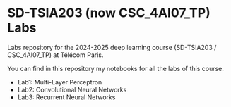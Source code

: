 # SD-TSIA203 (now CSC_4AI07_TP) Labs

Labs repository for the 2024-2025 deep learning course (SD-TSIA203 / CSC_4AI07_TP) at Télécom Paris.

You can find in this repository my notebooks for all the labs of this course.
- Lab1: Multi-Layer Perceptron
- Lab2: Convolutional Neural Networks
- Lab3: Recurrent Neural Networks
